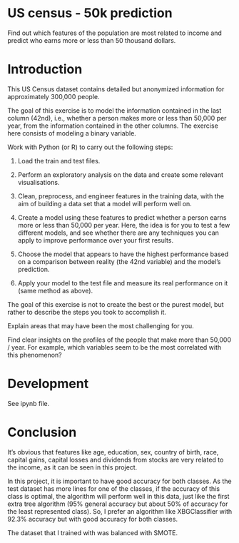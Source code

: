 # US census - 50k prediction
 Find out which features of the population are most related to income and predict who earns more or less than 50 thousand dollars.

# Introduction
This US Census dataset contains detailed but anonymized information for approximately 300,000 people.

The goal of this exercise is to model the information contained in the last column (42nd), i.e., whether a person makes more or less than 50,000 per year, from the information contained in the other columns. The exercise here consists of modeling a binary variable.

Work with Python (or R) to carry out the following steps:

1) Load the train and test files.

2) Perform an exploratory analysis on the data and create some relevant visualisations.

3) Clean, preprocess, and engineer features in the training data, with the aim of building a data set that a model will perform well on.

4) Create a model using these features to predict whether a person earns more or less than 50,000 per year. Here, the idea is for you to test a few different models, and see whether there are any techniques you can apply to improve performance over your first results.

5) Choose the model that appears to have the highest performance based on a comparison between reality (the 42nd variable) and the model’s prediction.

6) Apply your model to the test file and measure its real performance on it (same method as above).

The goal of this exercise is not to create the best or the purest model, but rather to describe the steps you took to accomplish it.

Explain areas that may have been the most challenging for you.

Find clear insights on the profiles of the people that make more than 50,000 / year. For example, which variables seem to be the most correlated with this phenomenon?

# Development
See ipynb file.

# Conclusion

It’s obvious that features like age, education, sex, country of birth, race, capital gains, capital losses and dividends from stocks are very related to the income, as it can be seen in this project.

In this project, it is important to have good accuracy for both classes. As the test dataset has more lines for one of the classes, if the accuracy of this class is optimal, the algorithm will perform well in this data, just like the first extra tree algorithm (95% general accuracy but about 50% of accuracy for the least represented class). So, I prefer an algorithm like XBGClassifier with 92.3% accuracy but with good accuracy for both classes.

The dataset that I trained with was balanced with SMOTE.
